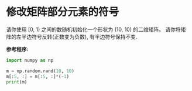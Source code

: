 # 修改矩阵部分元素的符号

请你使用 [0, 1) 之间的数随机初始化一个形状为 (10, 10) 的二维矩阵。
请你将矩阵的左半边符号反转(正数变为负数), 有半边符号保持不变.

**参考程序:**

``` python
import numpy as np

m = np.random.rand(10, 10)
m[:5, :] = m[:5, :]*(-1)
print(m)
```